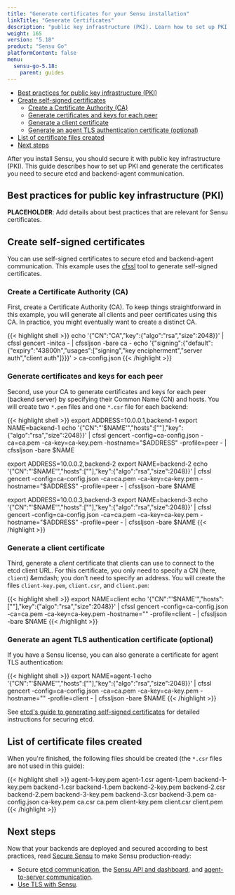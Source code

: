 ```yaml
---
title: "Generate certificates for your Sensu installation"
linkTitle: "Generate Certificates"
description: "public key infrastructure (PKI). Learn how to set up PKI and generate the certificates you need to secure Sensu."
weight: 165
version: "5.18"
product: "Sensu Go"
platformContent: false
menu:
  sensu-go-5.18:
    parent: guides
---
```


- [Best practices for public key infrastructure (PKI)](#best-practices-for-public-key-infrastructure-pki)
- [Create self-signed certificates](#create-self-signed-certificates)
  - [Create a Certificate Authority (CA)](#create-a-certificate-authority-ca)
  - [Generate certificates and keys for each peer](#generate-certificates-and-keys-for-each-peer)
  - [Generate a client certificate ](#generate-a-client-certificate)
  - [Generate an agent TLS authentication certificate (optional)](#generate-an-agent-tls-authentication-certificate-optional)
- [List of certificate files created](#list-of-certificate-files-created)
- [Next steps](#next-steps)

After you install Sensu, you should secure it with public key infrastructure (PKI).
This guide describes how to set up PKI and generate the certificates you need to secure etcd and backend-agent communication.

## Best practices for public key infrastructure (PKI)

**PLACEHOLDER**: Add details about best practices that are relevant for Sensu certificates.

## Create self-signed certificates

You can use self-signed certificates to secure etcd and backend-agent communication.
This example uses the [cfssl][6] tool to generate self-signed certificates.

### Create a Certificate Authority (CA)

First, create a Certificate Authority (CA).
To keep things straightforward in this example, you will generate all clients and peer certificates using this CA.
In practice, you might eventually want to create a distinct CA.

{{< highlight shell >}}
echo '{"CN":"CA","key":{"algo":"rsa","size":2048}}' | cfssl gencert -initca - | cfssljson -bare ca -
echo '{"signing":{"default":{"expiry":"43800h","usages":["signing","key encipherment","server auth","client auth"]}}}' > ca-config.json
{{< /highlight >}}

### Generate certificates and keys for each peer

Second, use your CA to generate certificates and keys for each peer (backend server) by specifying their Common Name (CN) and hosts.
You will create two `*.pem` files and one `*.csr` file for each backend:

{{< highlight shell >}}
export ADDRESS=10.0.0.1,backend-1
export NAME=backend-1
echo '{"CN":"'$NAME'","hosts":[""],"key":{"algo":"rsa","size":2048}}' | cfssl gencert -config=ca-config.json -ca=ca.pem -ca-key=ca-key.pem -hostname="$ADDRESS" -profile=peer - | cfssljson -bare $NAME

export ADDRESS=10.0.0.2,backend-2
export NAME=backend-2
echo '{"CN":"'$NAME'","hosts":[""],"key":{"algo":"rsa","size":2048}}' | cfssl gencert -config=ca-config.json -ca=ca.pem -ca-key=ca-key.pem -hostname="$ADDRESS" -profile=peer - | cfssljson -bare $NAME

export ADDRESS=10.0.0.3,backend-3
export NAME=backend-3
echo '{"CN":"'$NAME'","hosts":[""],"key":{"algo":"rsa","size":2048}}' | cfssl gencert -config=ca-config.json -ca=ca.pem -ca-key=ca-key.pem -hostname="$ADDRESS" -profile=peer - | cfssljson -bare $NAME
{{< /highlight >}}

### Generate a client certificate 

Third, generate a *client* certificate that clients can use to connect to the etcd client URL.
For this certificate, you only need to specify a CN (here, `client`) &emdash; you don't need to specify an address.
You will create the files `client-key.pem`, `client.csr`, and `client.pem`:

{{< highlight shell >}}
export NAME=client
echo '{"CN":"'$NAME'","hosts":[""],"key":{"algo":"rsa","size":2048}}' | cfssl gencert -config=ca-config.json -ca=ca.pem -ca-key=ca-key.pem -hostname="" -profile=client - | cfssljson -bare $NAME
{{< /highlight >}}

### Generate an agent TLS authentication certificate (optional)

If you have a Sensu license, you can also generate a certificate for agent TLS authentication:

{{< highlight shell >}}
export NAME=agent-1
echo '{"CN":"'$NAME'","hosts":[""],"key":{"algo":"rsa","size":2048}}' | cfssl gencert -config=ca-config.json -ca=ca.pem -ca-key=ca-key.pem -hostname="" -profile=client - | cfssljson -bare $NAME
{{< /highlight >}}

See [etcd's guide to generating self-signed certificates][7] for detailed instructions for securing etcd.

## List of certificate files created

When you're finished, the following files should be created (the `*.csr` files are not used in this guide):

{{< highlight shell >}}
agent-1-key.pem
agent-1.csr
agent-1.pem
backend-1-key.pem
backend-1.csr
backend-1.pem
backend-2-key.pem
backend-2.csr
backend-2.pem
backend-3-key.pem
backend-3.csr
backend-3.pem
ca-config.json
ca-key.pem
ca.csr
ca.pem
client-key.pem
client.csr
client.pem
{{< /highlight >}}

## Next steps

Now that your backends are deployed and secured according to best practices, read [Secure Sensu][1] to make Sensu production-ready:

- Secure [etcd communication][2], the [Sensu API and dashboard][3], and [agent-to-server communication][4].
- [Use TLS with Sensu][5].


[1]: ../../guides/securing-sensu/
[2]: ../../guides/securing-sensu/#secure-etcd-peer-communication
[3]: ../../guides/securing-sensu/#secure-the-api-and-dashboard
[4]: ../../guides/securing-sensu/#secure-sensu-agent-to-server-communication
[5]: ../../guides/securing-sensu/#sensu-agent-tls-authentication
[6]: https://github.com/cloudflare/cfssl
[7]: https://etcd.io/docs/v3.4.0/op-guide/security/
